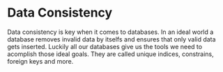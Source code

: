 # Data Consistency

Data consistency is key when it comes to databases. In an ideal world a database removes invalid data by itselfs and
ensures that only valid data gets inserted. Luckily all our databases give us the tools we need to acomplish those
ideal goals. They are called unique indices, constrains, foreign keys and more.
